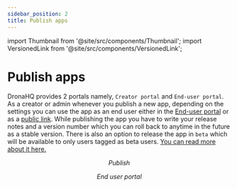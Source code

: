 ```yaml
---
sidebar_position: 2
title: Publish apps
---
```


import Thumbnail from '@site/src/components/Thumbnail';
import VersionedLink from '@site/src/components/VersionedLink';

# Publish apps

DronaHQ provides 2 portals namely, `Creator portal` and `End-user portal`. As a creator or admin whenever you publish a new app, depending on the settings you can use the app as an end user either in the [End-user portal](../../accessing-apps/organizational-access/) or as a [public link](../../accessing-apps/public-access/). While publishing the app you have to write your release notes and a version number which you can roll back to anytime in the future as a stable version. There is also an option to release the app in `beta` which will be available to only users tagged as beta users. [You can read more about it here.](../../releasing-in-beta/)

<figure>
  <Thumbnail src="/img/preview-publish/publish.png" alt="Publish" width='100%'/>
  <figcaption align = "center"><i>Publish</i></figcaption>
</figure>

<figure>
  <Thumbnail src="/img/preview-publish/end-user-portal.png" alt="End user portal" width='100%'/>
  <figcaption align = "center"><i>End user portal</i></figcaption>
</figure>